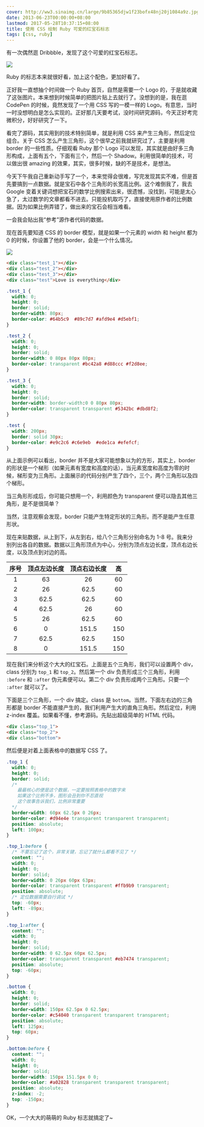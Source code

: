 ```yaml
---
cover: http://ww3.sinaimg.cn/large/9b85365djw1f23bofx48nj20j1084a9z.jpg
date: 2013-06-23T00:00:00+08:00
lastmod: 2017-05-28T10:37:15+08:00
title: 使用 CSS 绘制 Ruby 可爱的红宝石标志
tags: [css, ruby]
---
```

有一次偶然逛 Dribbble，发现了这个可爱的红宝石标志。

![](http://ww3.sinaimg.cn/large/9b85365djw1f23bofx48nj20j1084a9z.jpg)

Ruby 的标志本来就很好看，加上这个配色，更加好看了。

<!--more-->

正好我一直想抽个时间做一个 Ruby 首页，自然是需要一个 Logo 的，于是就收藏了这张图片。本来想到时候简单的把图片贴上去就行了。没想到的是，我在逛 CodePen 的时候，竟然发现了一个用 CSS 写的一模一样的 Logo。有意思，当时一时没想明白是怎么实现的。正好那几天要考试，没时间研究源码，今天正好考完微积分，好好研究了一下。

看完了源码，其实用到的技术特别简单，就是利用 CSS 来产生三角形，然后定位组合。关于 CSS 怎么产生三角形，这个很早之前我就研究过了，主要是利用 border 的一些性质。仔细观看 Ruby 那个 Logo 可以发现，其实就是由好多三角形构成，上面有五个，下面有三个，然后一个 Shadow。利用很简单的技术，可以做出很 amazing 的效果，其实，很多时候，缺的不是技术，是想法。

今天下午我自己重新动手写了一个，本来觉得会很难，写完发现其实不难，但是首先要搞到一点数据。就是宝石中各个三角形的长宽高比例。这个难倒我了，我去 Google 变着关键词想把宝石的数学比例搜索出来，很遗憾，没找到，可能是太心急了，太过数学的文章都看不进去。只能投机取巧了，直接使用原作者的比例数据。因为如果比例弄错了，做出来的宝石会相当难看。

一会我会贴出我“参考”源作者代码的数据。

现在首先要知道 CSS 的 border 模型，就是如果一个元素的 width 和 height 都为 0 的时候，你设置了他的 border，会是一个什么情况。

![](http://ww4.sinaimg.cn/large/9b85365djw1f23book3izj20pb05qdfw.jpg)

```html
<div class="test_1"></div>
<div class="test_2"></div>
<div class="test_3"></div>
<div class="test">Love is everything</div>
```

```css
.test_1 {
  width: 0;
  height: 0;
  border: solid;
  border-width: 80px;
  border-color: #64b5c9  #89c7d7 #afd9e4 #d5ebf1;
}

.test_2 {
  width: 0;
  height: 0;
  border: solid;
  border-width: 0 80px 80px 80px;
  border-color: transparent #bc42a8 #d88ccc #f2d8ee;
}

.test_3 {
  width: 0;
  height: 0;
  border: solid;
  border-width: border-width:0 0 80px 80px;
  border-color: transparent transparent #5342bc #dbd8f2;
}

.test {
  width: 200px;
  border: solid 30px;
  border-color: #e9c2c6 #c6e9eb  #ede1ca #efefcf;
}
```

从上面示例可以看出，border 并不是大家可能想象以为的方形，其实上，border 的形状是一个梯形（如果元素有宽度和高度的话），当元素宽度和高度为零的时候，梯形变为三角形。上面展示的代码分别产生了四个，三个，两个三角形以及四个梯形。

当三角形形成后，你可能只想用一个，利用颜色为 transparent 便可以隐去其他三角形，是不是很简单？

当然，注意观察会发现，border 只能产生特定形状的三角形。而不是能产生任意形状。

现在来贴数据，从上到下，从左到右，给八个三角形分别命名为 1-8 号。我来分别列出各自的数据。数据以三角形顶点为中心，分别为顶点左边长度，顶点右边长度，以及顶点到对边的高。

| 序号 | 顶点左边长度 | 顶点右边长度 | 高 |
| :--: | :------: | :--------: | :-: |
| 1 | 63 | 26 | 60 |
| 2 | 26 | 62.5 | 60 |
| 3 | 62.5 | 62.5 | 60 |
| 4 | 62.5 | 26 | 60 |
| 5 | 26 | 62.5 | 60 |
| 6 | 0 | 151.5 | 150 |
| 7 | 62.5 | 62.5 | 150 |
| 8 | 0 | 151.5 | 150 |

现在我们来分析这个大大的红宝石。上面是五个三角形，我们可以设置两个 div，class 分别为 `top_1` 和 `top_2`。然后第一个 div 负责形成三个三角形，利用 `:before` 和 `:after` 伪元素便可以。第二个 div 负责形成两个三角形。只要一个 `:after` 就可以了。

下面是三个三角形，一个 div 搞定。class 是 `bottom`。当然，下面左右边的三角形都是 border 不能直接产生的，我们利用产生大的直角三角形。然后定位，利用 z-index 覆盖。如果看不懂，参考源码。先贴出超级简单的 HTML 代码。

```html
<div class="top_1">
<div class="top_2">
<div class="bottom">
```

然后便是对着上面表格中的数据写 CSS 了。

```css
.top_1 {
  width: 0;
  height: 0;
  border: solid;
  /* 
    最最核心的便是这个数据，一定要按照表格中的数字来
    如果这个比例不多，图形会丑到你不忍直视
    这个故事告诉我们，比例非常重要
  */
  border-width: 60px 62.5px 0 26px;   
  border-color: #d94e4e transparent transparent transparent;
  position: absolute;
  left: 100px;
}

.top_1:before {
  /* 不要忘记了这个，非常关键，忘记了就什么都看不见了 */
  content: "";  
  width: 0;
  height: 0;
  border: solid;
  border-width: 0 26px 60px 63px;
  border-color: transparent transparent #ffb9b9 transparent;
  position: absolute;
  /* 定位数据需要自行调试 */
  top: -60px;   
  left: -89px;  
}

.top_1:after {
  content: "";
  width: 0;
  height: 0;
  border: solid;
  border-width: 0 62.5px 60px 62.5px;
  border-color: transparent transparent #eb7474 transparent;
  position: absolute;
  top: -60px;
}

.bottom {
  width: 0;
  height: 0;
  border: solid;
  border-width: 150px 62.5px 0 62.5px;
  border-color: #c54040 transparent transparent transparent;
  position: absolute;
  left: 125px;
  top: 60px;
}

.bottom:before {
  content: "";
  width: 0;
  height: 0;
  border: solid;
  border-width: 150px 151.5px 0 0;
  border-color: #a02828 transparent transparent transparent;
  position: absolute;
  z-index: -2;
  top: -150px;
}
```

OK，一个大大的萌萌的 Ruby 标志就搞定了~
